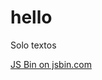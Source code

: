 # hello
Solo textos


<a class="jsbin-embed" href="https://jsbin.com/pejemas/embed?console">JS Bin on jsbin.com</a><script src="https://static.jsbin.com/js/embed.min.js?4.1.8"></script>
